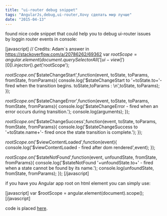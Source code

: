 ```yaml
---
title: "ui-router debug snippet"
tags: "AngularJs,debug,ui-router,Хочу сделать мир лучше"
date: "2015-04-13"
---
```


found nice code snippet that could help you to debug ui-router issues by loggin router events in console:

[javascript] // Credits: Adam`s answer in https://stackoverflow.com/a/20786262/69362 var $rootScope = angular.element(document.querySelectorAll('[ui-view]')[0]).injector().get('$rootScope');

$rootScope.$on('$stateChangeStart',function(event, toState, toParams, fromState, fromParams){ console.log('$stateChangeStart to '+toState.to+'- fired when the transition begins. toState,toParams : \\n',toState, toParams); });

$rootScope.$on('$stateChangeError',function(event, toState, toParams, fromState, fromParams){ console.log('$stateChangeError - fired when an error occurs during transition.'); console.log(arguments); });

$rootScope.$on('$stateChangeSuccess',function(event, toState, toParams, fromState, fromParams){ console.log('$stateChangeSuccess to '+toState.name+'- fired once the state transition is complete.'); });

$rootScope.$on('$viewContentLoaded',function(event){ console.log('$viewContentLoaded - fired after dom rendered',event); });

$rootScope.$on('$stateNotFound',function(event, unfoundState, fromState, fromParams){ console.log('$stateNotFound '+unfoundState.to+' - fired when a state cannot be found by its name.'); console.log(unfoundState, fromState, fromParams); }); [/javascript]

if you have you Angular app root on html element you can simply use:

[javascript] var $rootScope = angular.element(document).scope(); [/javascript]

code is placed [here](https://gist.github.com/stevermeister/aab6dcceff81b1449855 "gist").
